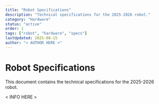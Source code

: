 ```yaml
---
title: "Robot Specifications"
description: "Technical specifications for the 2025-2026 robot."
category: "Hardware"
status: "active"
order: 1
tags: ["robot", "hardware", "specs"]
lastUpdated: 2025-08-15
author: "< AUTHOR HERE >"
---
```


# Robot Specifications
This document contains the technical specifications for the 2025-2026 robot.

< INFO HERE >
